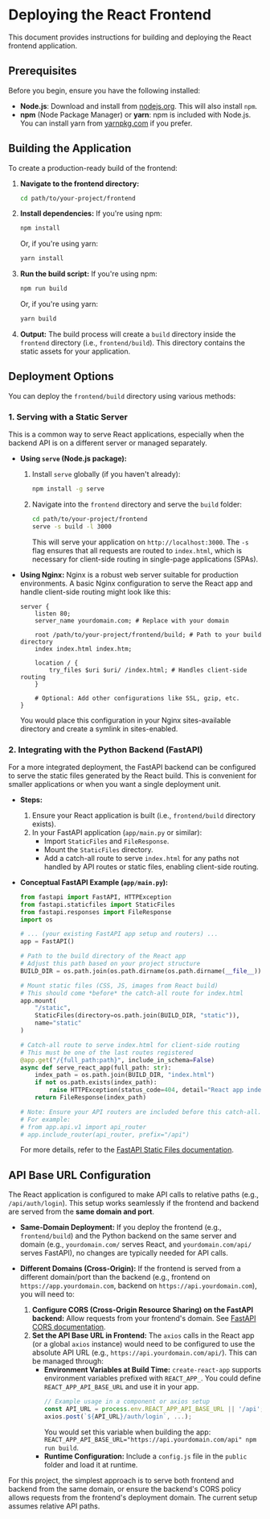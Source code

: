# Deploying the React Frontend

This document provides instructions for building and deploying the React frontend application.

## Prerequisites

Before you begin, ensure you have the following installed:

*   **Node.js**: Download and install from [nodejs.org](https://nodejs.org/). This will also install `npm`.
*   **npm** (Node Package Manager) or **yarn**: npm is included with Node.js. You can install yarn from [yarnpkg.com](https://yarnpkg.com/) if you prefer.

## Building the Application

To create a production-ready build of the frontend:

1.  **Navigate to the frontend directory:**
    ```bash
    cd path/to/your-project/frontend
    ```

2.  **Install dependencies:**
    If you're using npm:
    ```bash
    npm install
    ```
    Or, if you're using yarn:
    ```bash
    yarn install
    ```

3.  **Run the build script:**
    If you're using npm:
    ```bash
    npm run build
    ```
    Or, if you're using yarn:
    ```bash
    yarn build
    ```

4.  **Output:**
    The build process will create a `build` directory inside the `frontend` directory (i.e., `frontend/build`). This directory contains the static assets for your application.

## Deployment Options

You can deploy the `frontend/build` directory using various methods:

### 1. Serving with a Static Server

This is a common way to serve React applications, especially when the backend API is on a different server or managed separately.

*   **Using `serve` (Node.js package):**
    1.  Install `serve` globally (if you haven't already):
        ```bash
        npm install -g serve
        ```
    2.  Navigate into the `frontend` directory and serve the `build` folder:
        ```bash
        cd path/to/your-project/frontend
        serve -s build -l 3000 
        ```
        This will serve your application on `http://localhost:3000`. The `-s` flag ensures that all requests are routed to `index.html`, which is necessary for client-side routing in single-page applications (SPAs).

*   **Using Nginx:**
    Nginx is a robust web server suitable for production environments.
    A basic Nginx configuration to serve the React app and handle client-side routing might look like this:
    ```nginx
    server {
        listen 80;
        server_name yourdomain.com; # Replace with your domain

        root /path/to/your-project/frontend/build; # Path to your build directory
        index index.html index.htm;

        location / {
            try_files $uri $uri/ /index.html; # Handles client-side routing
        }

        # Optional: Add other configurations like SSL, gzip, etc.
    }
    ```
    You would place this configuration in your Nginx sites-available directory and create a symlink in sites-enabled.

### 2. Integrating with the Python Backend (FastAPI)

For a more integrated deployment, the FastAPI backend can be configured to serve the static files generated by the React build. This is convenient for smaller applications or when you want a single deployment unit.

*   **Steps:**
    1.  Ensure your React application is built (i.e., `frontend/build` directory exists).
    2.  In your FastAPI application (`app/main.py` or similar):
        *   Import `StaticFiles` and `FileResponse`.
        *   Mount the `StaticFiles` directory.
        *   Add a catch-all route to serve `index.html` for any paths not handled by API routes or static files, enabling client-side routing.

*   **Conceptual FastAPI Example (`app/main.py`):**
    ```python
    from fastapi import FastAPI, HTTPException
    from fastapi.staticfiles import StaticFiles
    from fastapi.responses import FileResponse
    import os

    # ... (your existing FastAPI app setup and routers) ...
    app = FastAPI()

    # Path to the build directory of the React app
    # Adjust this path based on your project structure
    BUILD_DIR = os.path.join(os.path.dirname(os.path.dirname(__file__)), "frontend", "build") # Assumes backend 'app' folder is sibling to 'frontend'

    # Mount static files (CSS, JS, images from React build)
    # This should come *before* the catch-all route for index.html
    app.mount(
        "/static", 
        StaticFiles(directory=os.path.join(BUILD_DIR, "static")), 
        name="static"
    )

    # Catch-all route to serve index.html for client-side routing
    # This must be one of the last routes registered
    @app.get("/{full_path:path}", include_in_schema=False)
    async def serve_react_app(full_path: str):
        index_path = os.path.join(BUILD_DIR, "index.html")
        if not os.path.exists(index_path):
            raise HTTPException(status_code=404, detail="React app index.html not found")
        return FileResponse(index_path)

    # Note: Ensure your API routers are included before this catch-all.
    # For example:
    # from app.api.v1 import api_router
    # app.include_router(api_router, prefix="/api") 
    ```
    For more details, refer to the [FastAPI Static Files documentation](https://fastapi.tiangolo.com/tutorial/static-files/).

## API Base URL Configuration

The React application is configured to make API calls to relative paths (e.g., `/api/auth/login`). This setup works seamlessly if the frontend and backend are served from the **same domain and port**.

*   **Same-Domain Deployment:** If you deploy the frontend (e.g., `frontend/build`) and the Python backend on the same server and domain (e.g., `yourdomain.com/` serves React, and `yourdomain.com/api/` serves FastAPI), no changes are typically needed for API calls.

*   **Different Domains (Cross-Origin):**
    If the frontend is served from a different domain/port than the backend (e.g., frontend on `https://app.yourdomain.com`, backend on `https://api.yourdomain.com`), you will need to:
    1.  **Configure CORS (Cross-Origin Resource Sharing) on the FastAPI backend:** Allow requests from your frontend's domain. See [FastAPI CORS documentation](https://fastapi.tiangolo.com/tutorial/cors/).
    2.  **Set the API Base URL in Frontend:** The `axios` calls in the React app (or a global `axios` instance) would need to be configured to use the absolute API URL (e.g., `https://api.yourdomain.com/api/`). This can be managed through:
        *   **Environment Variables at Build Time:** `create-react-app` supports environment variables prefixed with `REACT_APP_`. You could define `REACT_APP_API_BASE_URL` and use it in your app.
            ```javascript
            // Example usage in a component or axios setup
            const API_URL = process.env.REACT_APP_API_BASE_URL || '/api';
            axios.post(`${API_URL}/auth/login`, ...);
            ```
            You would set this variable when building the app: `REACT_APP_API_BASE_URL="https://api.yourdomain.com/api" npm run build`.
        *   **Runtime Configuration:** Include a `config.js` file in the `public` folder and load it at runtime.

For this project, the simplest approach is to serve both frontend and backend from the same domain, or ensure the backend's CORS policy allows requests from the frontend's deployment domain. The current setup assumes relative API paths.
```
